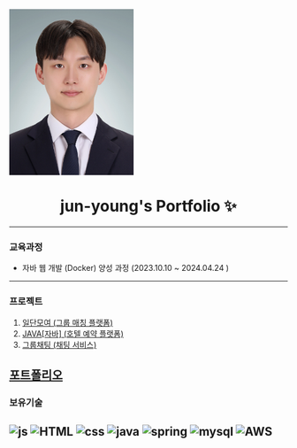 
<img align="center" src="https://github.com/JunYoungKim-kjy/JunYoungKim-kjy/blob/main/img/3X4 Web2.jpg?raw=true" height="300" />
<h1 align="center">jun-young's Portfolio ✨</h1>


---
### 교육과정
* 자바 웹 개발 (Docker) 양성 과정 (2023.10.10 ~ 2024.04.24 )

---
### 프로젝트
1. [일단모여 (그룹 매칭 플랫폼)](https://pine-join-97d.notion.site/875f21ac47d14410ba7e420b95d1e83d?pvs=25)
2. [JAVA[자바] (호텔 예약 플랫폼)](https://pine-join-97d.notion.site/35ff4d66fb8a46659af9a4ba9b5374cc?pvs=25)
3. [그룹채팅 (채팅 서비스)](https://pine-join-97d.notion.site/3f3620bd49cc48a6bc90b7b6c52f65c3?pvs=25)

[포트폴리오](https://pine-join-97d.notion.site/Developer-c35263c8cbbb439c969dd4b86abb6fa2)
---

### 보유기술
![js](https://img.shields.io/badge/JavaScript-F7DF1E?style=for-the-badge&logo=JavaScript&logoColor=white)
![HTML](https://img.shields.io/badge/HTML-239120?style=for-the-badge&logo=html5&logoColor=white)
![css](https://img.shields.io/badge/CSS-239120?&style=for-the-badge&logo=css3&logoColor=white)
![java](https://img.shields.io/badge/Java-ED8B00?style=for-the-badge&logo=openjdk&logoColor=white)
![spring](https://img.shields.io/badge/Spring-6DB33F?style=for-the-badge&logo=spring&logoColor=white)
![mysql](https://img.shields.io/badge/MySQL-00000F?style=for-the-badge&logo=mysql&logoColor=white)
![AWS](https://img.shields.io/badge/AWS-%23FF9900.svg?style=for-the-badge&logo=amazon-aws&logoColor=white)
---

<!--
**JunYoungKim-kjy/JunYoungKim-kjy** is a ✨ _special_ ✨ repository because its `README.md` (this file) appears on your GitHub profile.

Here are some ideas to get you started:

- 🔭 I’m currently working on ...
- 🌱 I’m currently learning ...
- 👯 I’m looking to collaborate on ...
- 🤔 I’m looking for help with ...
- 💬 Ask me about ...
- 📫 How to reach me: ...
- 😄 Pronouns: ...
- ⚡ Fun fact: ...
-->
